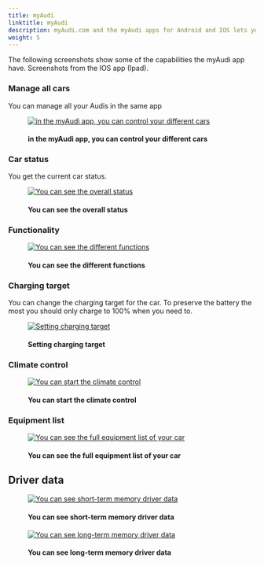 ```yaml
---
title: myAudi
linktitle: myAudi
description: myAudi.com and the myAudi apps for Android and IOS lets you manage your cars and control them in some aspects
weight: 5
---
```

<!-- markdownlint-disable MD033 -->
The following screenshots show some of the capabilities the myAudi app have. Screenshots from the IOS app (Ipad).

### Manage all cars

You can manage all your Audis in the same app

<figure>
    <a href="https://media.electrichasgoneaudi.net/multimedia/technology/audiconnect/myaudi/myaudiapp.jpg">
        <img src="https://media.electrichasgoneaudi.net/multimedia/technology/audiconnect/myaudi/myaudiapps.jpg"
        alt="in the myAudi app, you can control your different cars" title="in the myAudi app, you can control your different cars">
    </a>
    <figcaption><h4>in the myAudi app, you can control your different cars</h4></figcaption>
</figure>

### Car status

You get the current car status.

<figure>
    <a href="https://media.electrichasgoneaudi.net/multimedia/technology/audiconnect/myaudi/myaudiapp1.jpg">
        <img src="https://media.electrichasgoneaudi.net/multimedia/technology/audiconnect/myaudi/myaudiapp1s.jpg"
        alt="You can see the overall status" title="You can see the overall status">
    </a>
    <figcaption><h4>You can see the overall status</h4></figcaption>
</figure>

### Functionality

<figure>
    <a href="https://media.electrichasgoneaudi.net/multimedia/technology/audiconnect/myaudi/myaudiapp2.jpg">
        <img src="https://media.electrichasgoneaudi.net/multimedia/technology/audiconnect/myaudi/myaudiapp2s.jpg"
        alt="You can see the different functions" title="You can see the different functions">
    </a>
    <figcaption><h4>You can see the different functions</h4></figcaption>
</figure>

### Charging target

You can change the charging target for the car. To preserve the battery
the most you should only charge to 100% when you need to.

<figure>
    <a href="https://media.electrichasgoneaudi.net/multimedia/technology/audiconnect/myaudi/myaudiapp3.jpg">
        <img src="https://media.electrichasgoneaudi.net/multimedia/technology/audiconnect/myaudi/myaudiapp3s.jpg"
        alt="Setting charging target" title="Setting charging target">
    </a>
    <figcaption><h4>Setting charging target</h4></figcaption>
</figure>

### Climate control

<figure>
    <a href="https://media.electrichasgoneaudi.net/multimedia/technology/audiconnect/myaudi/myaudiapp4.jpg">
        <img src="https://media.electrichasgoneaudi.net/multimedia/technology/audiconnect/myaudi/myaudiapp4s.jpg"
        alt="You can start the climate control" title="You can start the climate control">
    </a>
    <figcaption><h4>You can start the climate control</h4></figcaption>
</figure>

### Equipment list

<figure>
    <a href="https://media.electrichasgoneaudi.net/multimedia/technology/audiconnect/myaudi/myaudiapp5.jpg">
        <img src="https://media.electrichasgoneaudi.net/multimedia/technology/audiconnect/myaudi/myaudiapp5s.jpg"
        alt="You can see the full equipment list of your car" title="You can see the full equipment list of your car">
    </a>
    <figcaption><h4>You can see the full equipment list of your car</h4></figcaption>
</figure>

## Driver data

<figure>
    <a href="https://media.electrichasgoneaudi.net/multimedia/technology/audiconnect/myaudi/myaudiapp6.jpg">
        <img src="https://media.electrichasgoneaudi.net/multimedia/technology/audiconnect/myaudi/myaudiapp6s.jpg"
        alt="You can see short-term memory driver data" title="You can see short-term memory driver data">
    </a>
    <figcaption><h4>You can see short-term memory driver data</h4></figcaption>
</figure>

<figure>
    <a href="https://media.electrichasgoneaudi.net/multimedia/technology/audiconnect/myaudi/myaudiapp7.jpg">
        <img src="https://media.electrichasgoneaudi.net/multimedia/technology/audiconnect/myaudi/myaudiapp7s.jpg"
        alt="You can see long-term memory driver data" title="You can see long-term memory driver data">
    </a>
    <figcaption><h4>You can see long-term memory driver data</h4></figcaption>
</figure>
